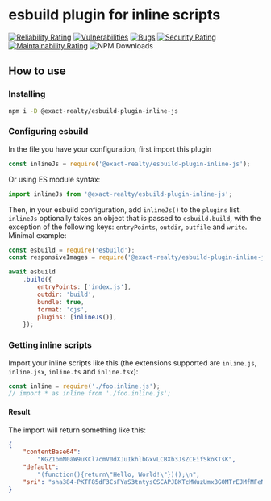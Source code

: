 # esbuild plugin for inline scripts

 [![Reliability Rating](https://sonarcloud.io/api/project_badges/measure?project=Exact-Realty_esbuild-plugin-inline-js&metric=reliability_rating)](https://sonarcloud.io/summary/new_code?id=Exact-Realty_esbuild-plugin-inline-js)
 [![Vulnerabilities](https://sonarcloud.io/api/project_badges/measure?project=Exact-Realty_esbuild-plugin-inline-js&metric=vulnerabilities)](https://sonarcloud.io/summary/new_code?id=Exact-Realty_esbuild-plugin-inline-js)
 [![Bugs](https://sonarcloud.io/api/project_badges/measure?project=Exact-Realty_esbuild-plugin-inline-js&metric=bugs)](https://sonarcloud.io/summary/new_code?id=Exact-Realty_esbuild-plugin-inline-js)
 [![Security Rating](https://sonarcloud.io/api/project_badges/measure?project=Exact-Realty_esbuild-plugin-inline-js&metric=security_rating)](https://sonarcloud.io/summary/new_code?id=Exact-Realty_esbuild-plugin-inline-js)
 [![Maintainability Rating](https://sonarcloud.io/api/project_badges/measure?project=Exact-Realty_esbuild-plugin-inline-js&metric=sqale_rating)](https://sonarcloud.io/summary/new_code?id=Exact-Realty_esbuild-plugin-inline-js)
 ![NPM Downloads](https://img.shields.io/npm/dw/@exact-realty/esbuild-plugin-inline-js?style=flat-square)

## How to use

### Installing

```sh
npm i -D @exact-realty/esbuild-plugin-inline-js
```

### Configuring esbuild

In the file you have your configuration, first import this plugin

```js
const inlineJs = require('@exact-realty/esbuild-plugin-inline-js');
```

Or using ES module syntax:

```js
import inlineJs from '@exact-realty/esbuild-plugin-inline-js';
```

Then, in your esbuild configuration, add `inlineJs()` to the `plugins` list. `inlineJs` optionally takes an object that is passed to `esbuild.build`, with the exception of the following keys: `entryPoints`, `outdir`, `outfile` and `write`. Minimal example:

```js
const esbuild = require('esbuild');
const responsiveImages = require('@exact-realty/esbuild-plugin-inline-js');

await esbuild
	.build({
		entryPoints: ['index.js'],
		outdir: 'build',
		bundle: true,
		format: 'cjs',
		plugins: [inlineJs()],
	});
```

### Getting inline scripts

Import your inline scripts like this (the extensions supported are `inline.js`, `inline.jsx`, `inline.ts` and `inline.tsx`):

```js
const inline = require('./foo.inline.js');
// import * as inline from './foo.inline.js';
```

#### Result

The import will return something like this:

```json
{
	"contentBase64":
		"KGZ1bmN0aW9uKCl7cmV0dXJuIkhlbGxvLCBXb3JsZCEifSkoKTsK",
	"default":
		"(function(){return\"Hello, World!\"})();\n",
	"sri": "sha384-PKTF85dF3CsFYaS3tntysCSCAPJBKTcMWuzUmxBG0MTrEJMfMFeNSUo+KQGaqzp3"
}
```
